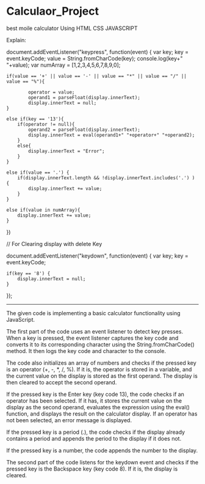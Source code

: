# Calculaor_Project
best moile calculator Using HTML CSS JAVASCRIPT


Explain:

document.addEventListener("keypress", function(event) {
    var key;
    key =  event.keyCode;
    value = String.fromCharCode(key);
    console.log(key+" "+value);
    var numArray = [1,2,3,4,5,6,7,8,9,0];


    if(value == '+' || value == '-' || value == "*" || value == "/" || value == "%"){
    
            operator = value;
            operand1 = parseFloat(display.innerText);
            display.innerText = null;
    }

    else if(key == '13'){
        if(operator != null){
            operand2 = parseFloat(display.innerText);
            display.innerText = eval(operand1+" "+operator+" "+operand2);
        }
        else{
            display.innerText = "Error";
        }
    }

    else if(value == '.') {
        if(display.innerText.length && !display.innerText.includes('.') ) {
            display.innerText += value;
        }
    }

    else if(value in numArray){
        display.innerText += value;
    }
})


// For Clearing display with delete Key 

document.addEventListener("keydown", function(event) {
    var key;
    key =  event.keyCode;

    if(key == '8') {
        display.innerText = null;
    }
});
*************************************************************************************************************************************




The given code is implementing a basic calculator functionality using JavaScript.

The first part of the code uses an event listener to detect key presses. When a key is pressed, the event listener captures the key code and converts it
to its corresponding character using the String.fromCharCode() method. It then logs the key code and character to the console.

The code also initializes an array of numbers and checks if the pressed key is an operator (+, -, *, /, %). If it is, the operator is stored in a variable,
and the current value on the display is stored as the first operand. The display is then cleared to accept the second operand.

If the pressed key is the Enter key (key code 13), the code checks if an operator has been selected. If it has, it stores the current value on the display
as the second operand, evaluates the expression using the eval() function, and displays the result on the calculator display. If an operator has not been selected,
an error message is displayed.

If the pressed key is a period (.), the code checks if the display already contains a period and appends the period to the display if it does not.

If the pressed key is a number, the code appends the number to the display.

The second part of the code listens for the keydown event and checks if the pressed key is the Backspace key (key code 8). If it is, the display is cleared.
